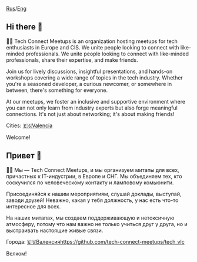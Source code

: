 [Rus](#привет-)/[Eng](#hi-there-)

## Hi there 👋

🙋‍♀️ Tech Connect Meetups is an organization hosting meetups for tech enthusiasts in Europe and CIS. We unite people looking to connect with like-minded professionals.
We unite people looking to connect with like-minded professionals, share their expertise, and make friends.

Join us for lively discussions, insightful presentations, and hands-on workshops covering a wide range of topics in the tech industry. Whether you're a seasoned developer, a curious newcomer, or somewhere in between, there's something for everyone.

At our meetups, we foster an inclusive and supportive environment where you can not only learn from industry experts but also forge meaningful connections. It's not just about networking; it's about making friends!

Cities:
[🇪🇸​​ Valencia](https://github.com/tech-connect-meetups/tech_vlc)

Welcome!

## Привет 👋

🙋‍♀️ Мы — Tech Connect Meetups, и мы организуем митапы для всех, причастных к IT-индустрии, в Европе и СНГ. Мы объединяем тех, кто соскучился по человеческому контакту и ламповому комьюнити.

Присоединяйся к нашим мероприятиям, слушай доклады, выступай, заводи друзей! Неважно, какая у тебя должность, у нас есть что-то интересное для всех.

На наших митапах, мы создаем поддерживающую и нетоксичную атмосферу, потому что нам важно не только учиться друг у друга, но и выстраивать настоящие живые связи.

Города:
[🇪🇸​​ Валенсия](https://github.com/tech-connect-meetups/tech_vlc)https://github.com/tech-connect-meetups/tech_vlc

Велком!
